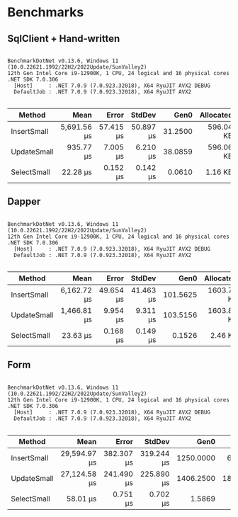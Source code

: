 # Benchmarks

## SqlClient + Hand-written

```

BenchmarkDotNet v0.13.6, Windows 11 (10.0.22621.1992/22H2/2022Update/SunValley2)
12th Gen Intel Core i9-12900K, 1 CPU, 24 logical and 16 physical cores
.NET SDK 7.0.306
  [Host]     : .NET 7.0.9 (7.0.923.32018), X64 RyuJIT AVX2 DEBUG
  DefaultJob : .NET 7.0.9 (7.0.923.32018), X64 RyuJIT AVX2


```
|      Method |        Mean |     Error |    StdDev |    Gen0 | Allocated |
|------------ |------------:|----------:|----------:|--------:|----------:|
| InsertSmall | 5,691.56 μs | 57.415 μs | 50.897 μs | 31.2500 | 596.04 KB |
| UpdateSmall |   935.77 μs |  7.005 μs |  6.210 μs | 38.0859 | 596.06 KB |
| SelectSmall |    22.28 μs |  0.152 μs |  0.142 μs |  0.0610 |   1.16 KB |

## Dapper

``` 

BenchmarkDotNet v0.13.6, Windows 11 (10.0.22621.1992/22H2/2022Update/SunValley2)
12th Gen Intel Core i9-12900K, 1 CPU, 24 logical and 16 physical cores
.NET SDK 7.0.306
  [Host]     : .NET 7.0.9 (7.0.923.32018), X64 RyuJIT AVX2 DEBUG
  DefaultJob : .NET 7.0.9 (7.0.923.32018), X64 RyuJIT AVX2


```
|      Method |        Mean |     Error |    StdDev |     Gen0 |  Allocated |
|------------ |------------:|----------:|----------:|---------:|-----------:|
| InsertSmall | 6,162.72 μs | 49.654 μs | 41.463 μs | 101.5625 | 1603.79 KB |
| UpdateSmall | 1,466.81 μs |  9.954 μs |  9.311 μs | 103.5156 | 1603.81 KB |
| SelectSmall |    23.63 μs |  0.168 μs |  0.149 μs |   0.1526 |    2.46 KB |

## Form 

```

BenchmarkDotNet v0.13.6, Windows 11 (10.0.22621.1992/22H2/2022Update/SunValley2)
12th Gen Intel Core i9-12900K, 1 CPU, 24 logical and 16 physical cores
.NET SDK 7.0.306
  [Host]     : .NET 7.0.9 (7.0.923.32018), X64 RyuJIT AVX2 DEBUG
  DefaultJob : .NET 7.0.9 (7.0.923.32018), X64 RyuJIT AVX2


```
|      Method |         Mean |      Error |     StdDev |      Gen0 |     Gen1 |   Allocated |
|------------ |-------------:|-----------:|-----------:|----------:|---------:|------------:|
| InsertSmall | 29,594.97 μs | 382.307 μs | 319.244 μs | 1250.0000 |  62.5000 | 19456.86 KB |
| UpdateSmall | 27,124.58 μs | 241.490 μs | 225.890 μs | 1406.2500 | 187.5000 | 21776.49 KB |
| SelectSmall |     58.01 μs |   0.751 μs |   0.702 μs |    1.5869 |   0.4883 |    24.66 KB |


